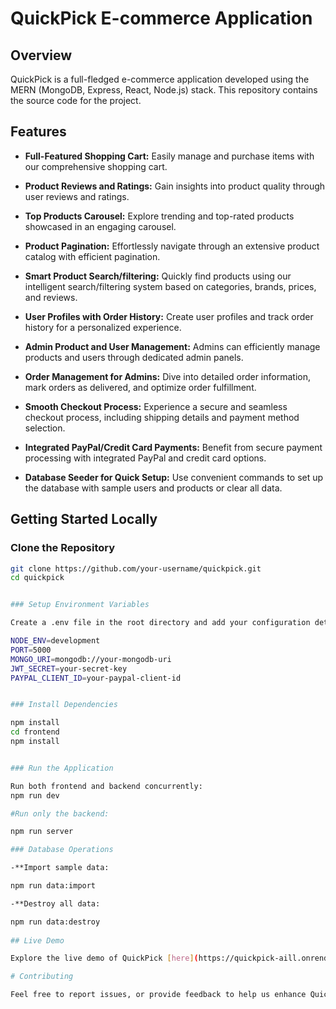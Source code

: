 # QuickPick E-commerce Application

## Overview

QuickPick is a full-fledged e-commerce application developed using the MERN (MongoDB, Express, React, Node.js) stack. This repository contains the source code for the project.

## Features

- **Full-Featured Shopping Cart:** Easily manage and purchase items with our comprehensive shopping cart.

- **Product Reviews and Ratings:** Gain insights into product quality through user reviews and ratings.

- **Top Products Carousel:** Explore trending and top-rated products showcased in an engaging carousel.

- **Product Pagination:** Effortlessly navigate through an extensive product catalog with efficient pagination.

- **Smart Product Search/filtering:** Quickly find products using our intelligent search/filtering system based on categories, brands, prices, and reviews.

- **User Profiles with Order History:** Create user profiles and track order history for a personalized experience.

- **Admin Product and User Management:** Admins can efficiently manage products and users through dedicated admin panels.

- **Order Management for Admins:** Dive into detailed order information, mark orders as delivered, and optimize order fulfillment.

- **Smooth Checkout Process:** Experience a secure and seamless checkout process, including shipping details and payment method selection.

- **Integrated PayPal/Credit Card Payments:** Benefit from secure payment processing with integrated PayPal and credit card options.

- **Database Seeder for Quick Setup:** Use convenient commands to set up the database with sample users and products or clear all data.

## Getting Started Locally

### Clone the Repository

```bash
git clone https://github.com/your-username/quickpick.git
cd quickpick


### Setup Environment Variables

Create a .env file in the root directory and add your configuration details:

NODE_ENV=development
PORT=5000
MONGO_URI=mongodb://your-mongodb-uri
JWT_SECRET=your-secret-key
PAYPAL_CLIENT_ID=your-paypal-client-id


### Install Dependencies

npm install
cd frontend
npm install


### Run the Application

Run both frontend and backend concurrently:
npm run dev

#Run only the backend:

npm run server

### Database Operations

-**Import sample data:

npm run data:import

-**Destroy all data:

npm run data:destroy
 
## Live Demo

Explore the live demo of QuickPick [here](https://quickpick-aill.onrender.com/).

# Contributing

Feel free to report issues, or provide feedback to help us enhance QuickPick.





